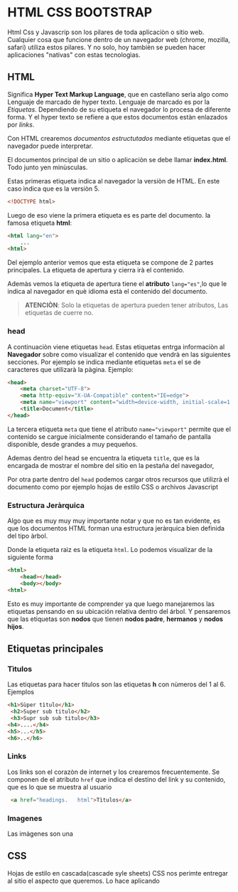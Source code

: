 # HTML CSS BOOTSTRAP

Html Css y Javascrip son los pilares de toda aplicaciòn o sitio web.
Cualquier cosa que funcione dentro de un navegador web (chrome, mozilla, safari) utiliza estos pilares. Y no solo, hoy tambièn se pueden hacer aplicaciones "nativas" con estas tecnologìas.

## HTML

Significa **Hyper Text Markup Language**, que en castellano serìa algo
como Lenguaje de marcado de hyper texto. Lenguaje de marcado es por la 
*Etiquetas*. Dependiendo de su etiqueta el navegador lo procesa de diferente forma. Y el hyper texto se refiere a que estos documentos estàn enlazados por *links*.

Con HTML crearemos *documentos estructutados* mediante etiquetas que el navegador puede interpretar.

El documentos principal de un sitio o aplicaciòn se debe llamar **index.html**. Todo junto yen minùsculas.

Estas primeras etiqueta indica al navegador la versiòn de HTML. En este caso ìndica que es la versiòn 5.
```html
<!DOCTYPE html>
```
Luego de eso viene la primera etiqueta es es parte del documento. la famosa etiqueta **html**:
```html
<html lang="en">
    ...
<html>
```
Del ejemplo anterior vemos que esta etiqueta se compone de 2 partes principales. La etiqueta de apertura y cierra irà el contenido.

Ademàs vemos la etiqueta de apertura tiene el **atributo** `lang="es"`,lo que le indica al navegador en què idioma està el contenido del documento.

>**ATENCIÒN**: Solo la etiquetas de apertura pueden tener atributos, Las etiquetas de cuerre no.

### head

A continuaciòn viene etiquetas `head`.
Estas etiquetas entrga informaciòn al **Navegador** sobre como visualizar el contenido que vendrà en las siguientes secciones.
Por ejemplo se indica mediante etiquetas `meta` el se de caracteres que utilizarà la pàgina.
Ejemplo:
```html
<head>
    <meta charset="UTF-8">
    <meta http-equiv="X-UA-Compatible" content="IE=edge">
    <meta name="viewport" content="width=device-width, initial-scale=1.0">
    <title>Document</title>
</head>
```
La tercera etiqueta `meta` que tiene el atributo `name="viewport"` permite que el contenido se cargue inicialmente considerando el tamaño de pantalla disponible, desde grandes a muy pequeños.

Ademas dentro del head se encuentra la etiqueta `title`, que es la encargada de mostrar el nombre del sitio en la pestaña del navegador,

Por otra parte dentro del `head` podemos cargar otros recursos que utilizrà el documento como por ejemplo hojas de estilo CSS o archivos Javascript

### Estructura Jeràrquica

Algo que es muy muy muy importante notar y que no es tan evidente, es que los documentos HTML forman una estructura jeràrquica bien definida del tipo àrbol.

Donde la etiqueta raìz es la etiqueta `html`. Lo podemos visualizar de la siguiente forma

```html
<html>
    <head></head>
    <body></body>
<html>
```
Esto es muy importante de comprender ya que luego manejaremos las etiquetas pensando en su ubicación relativa dentro del árbol. Y pensaremos que las etiquetas son **nodos** que tienen **nodos padre**, **hermanos** y **nodos hijos**.

## Etiquetas principales

### Tìtulos

Las etiquetas para hacer tìtulos son las etiquetas **h** con nùmeros del 1 al 6. Ejemplos

```html
<h1>Sùper tìtulo</h1>
 <h2>Super sub titulo</h2>   
 <h3>Supr sub sub titulo</h3>
<h4>....</h4>
<h5>...</h5>
<h6>..</h6>
```

### Links

Los links son el corazòn de internet y los crearemos frecuentemente. Se componen de el atributo `href` que indica el destino del link y su contenido, que es lo que se muestra al usuario
```html
 <a href="headings.   html">Tìtulos</a>
 ```

 ### Imagenes

 Las imàgenes son una 











 ## CSS

 Hojas de estilo en cascada(cascade syle sheets) CSS nos perimte entregar al sitio el aspecto que queremos. Lo hace aplicando